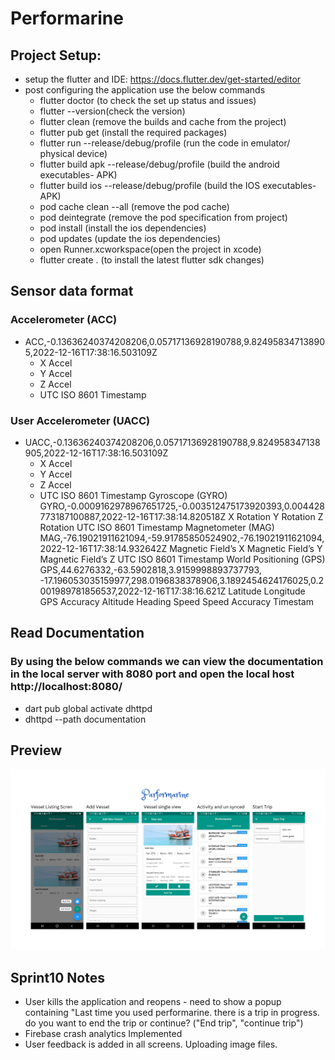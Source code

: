 # Performarine

## Project Setup:
- setup the flutter and IDE: https://docs.flutter.dev/get-started/editor
- post configuring the application use the below commands
  - flutter doctor (to check the set up status and issues)
  - flutter --version(check the version)
  - flutter clean (remove the builds and cache from the project)
  - flutter pub get (install the required packages)
  - flutter run --release/debug/profile (run the code in emulator/ physical device)
  - flutter build apk --release/debug/profile (build the android executables- APK)
  - flutter build ios --release/debug/profile (build the IOS executables- APK)
  - pod cache clean --all (remove the pod cache)
  - pod deintegrate (remove the pod specification from project)
  - pod install (install the ios dependencies)
  - pod updates (update the ios dependencies)
  - open Runner.xcworkspace(open the project in xcode)
  - flutter create . (to install the latest flutter sdk changes)

## Sensor data format
### Accelerometer (ACC)
- ACC,-0.13636240374208206,0.05717136928190788,9.824958347138905,2022-12-16T17:38:16.503109Z
  - X Accel
  - Y Accel
  - Z Accel
  - UTC ISO 8601 Timestamp
### User Accelerometer (UACC)
- UACC,-0.13636240374208206,0.05717136928190788,9.824958347138905,2022-12-16T17:38:16.503109Z
  - X Accel
  - Y Accel
  - Z Accel
  - UTC ISO 8601 Timestamp
  Gyroscope (GYRO)
  GYRO,-0.0009162978967651725,-0.003512475173920393,0.004428773187100887,2022-12-16T17:38:14.820518Z
  X Rotation
  Y Rotation
  Z Rotation
  UTC ISO 8601 Timestamp
  Magnetometer (MAG)
  MAG,-76.19021911621094,-59.91785850524902,-76.19021911621094,2022-12-16T17:38:14.932642Z
  Magnetic Field’s X
  Magnetic Field’s Y
  Magnetic Field’s Z
  UTC ISO 8601 Timestamp
  World Positioning (GPS)
  GPS,44.6276332,-63.5902818,3.9159998893737793,
  -17.196053035159977,298.0196838378906,3.1892454624176025,0.2001989781856537,2022-12-16T17:38:16.621Z
  Latitude
  Longitude
  GPS Accuracy
  Altitude
  Heading
  Speed
  Speed Accuracy
  Timestam
## Read Documentation
  ### By using the below commands we can view the documentation in the local server with 8080 port and open the local host http://localhost:8080/
  - dart pub global activate dhttpd 
  - dhttpd --path documentation

## Preview
<img src="screenshots/ss.png" />





## Sprint10 Notes
  - User kills the application and reopens - need to show a popup containing "Last time you used performarine. there is a trip in progress. do you want to end the trip or continue? ("End trip", "continue trip")
  - Firebase crash analytics Implemented
  - User feedback is added in all screens. Uploading image files.